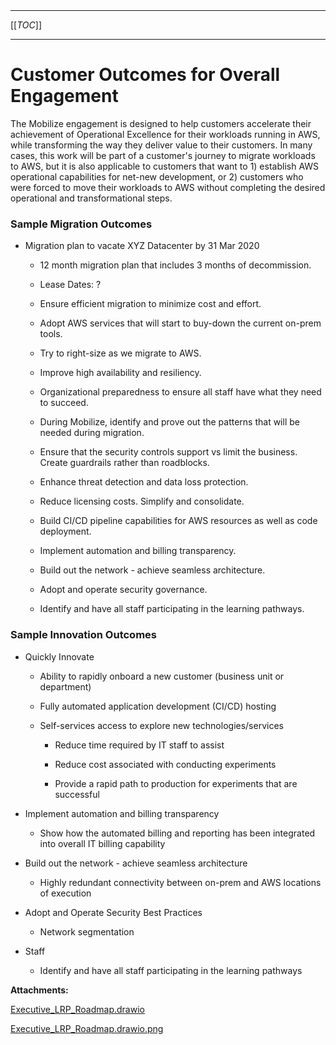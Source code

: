   

  

|    |    |    |    |
| --- | --- | --- | --- |

  

* * *

[[_TOC_]]

* * *

Customer Outcomes for Overall Engagement
========================================

The Mobilize engagement is designed to help customers accelerate their achievement of Operational Excellence for their workloads running in AWS, while transforming the way they deliver value to their customers. In many cases, this work will be part of a customer's journey to migrate workloads to AWS, but it is also applicable to customers that want to 1) establish AWS operational capabilities for net-new development, or 2) customers who were forced to move their workloads to AWS without completing the desired operational and transformational steps.

### Sample Migration Outcomes 

*   Migration plan to vacate XYZ Datacenter by 31 Mar 2020 
    
    *   12 month migration plan that includes 3 months of decommission. 
        
    *   Lease Dates: ? 
        
    *   Ensure efficient migration to minimize cost and effort. 
        
    *   Adopt AWS services that will start to buy-down the current on-prem tools. 
        
    *   Try to right-size as we migrate to AWS. 
        
    *   Improve high availability and resiliency. 
        
    *   Organizational preparedness to ensure all staff have what they need to succeed. 
        
    *   During Mobilize, identify and prove out the patterns that will be needed during migration. 
        
    *   Ensure that the security controls support vs limit the business. Create guardrails rather than roadblocks. 
        
    *   Enhance threat detection and data loss protection. 
        
    *   Reduce licensing costs. Simplify and consolidate. 
        
    *   Build CI/CD pipeline capabilities for AWS resources as well as code deployment. 
        
    *   Implement automation and billing transparency. 
        
    *   Build out the network - achieve seamless architecture. 
        
    *   Adopt and operate security governance. 
        
    *   Identify and have all staff participating in the learning pathways.
        

### Sample Innovation Outcomes 

*   Quickly Innovate 
    
    *   Ability to rapidly onboard a new customer (business unit or department) 
        
    *   Fully automated application development (CI/CD) hosting 
        
    *   Self-services access to explore new technologies/services 
        
        *   Reduce time required by IT staff to assist 
            
        *   Reduce cost associated with conducting experiments 
            
        *   Provide a rapid path to production for experiments that are successful
            
*   Implement automation and billing transparency 
    
    *   Show how the automated billing and reporting has been integrated into overall IT billing capability 
        
*   Build out the network - achieve seamless architecture 
    
    *   Highly redundant connectivity between on-prem and AWS locations of execution 
        
*   Adopt and Operate Security Best Practices 
    
    *   Network segmentation
        
*   Staff
    
    *   Identify and have all staff participating in the learning pathways

 **Attachments:** 


[Executive_LRP_Roadmap.drawio](/.attachments/DK-MobilizeAccelerator/Executive_LRP_Roadmap.drawio)

[Executive_LRP_Roadmap.drawio.png](/.attachments/DK-MobilizeAccelerator/Executive_LRP_Roadmap.drawio.png)
